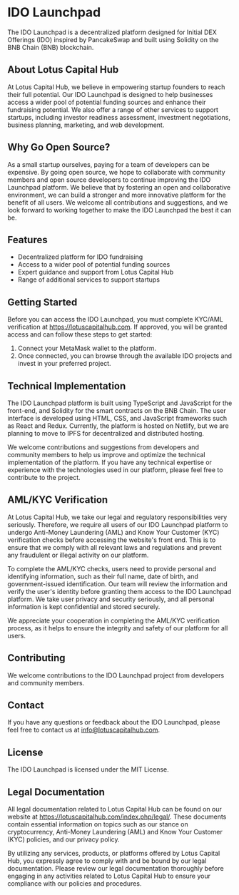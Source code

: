 # IDO Launchpad

The IDO Launchpad is a decentralized platform designed for Initial DEX Offerings (IDO) inspired by PancakeSwap and built using Solidity on the BNB Chain (BNB) blockchain.

## About Lotus Capital Hub

At Lotus Capital Hub, we believe in empowering startup founders to reach their full potential. Our IDO Launchpad is designed to help businesses access a wider pool of potential funding sources and enhance their fundraising potential. We also offer a range of other services to support startups, including investor readiness assessment, investment negotiations, business planning, marketing, and web development.

## Why Go Open Source?

As a small startup ourselves, paying for a team of developers can be expensive. By going open source, we hope to collaborate with community members and open source developers to continue improving the IDO Launchpad platform. We believe that by fostering an open and collaborative environment, we can build a stronger and more innovative platform for the benefit of all users. We welcome all contributions and suggestions, and we look forward to working together to make the IDO Launchpad the best it can be.

## Features

- Decentralized platform for IDO fundraising
- Access to a wider pool of potential funding sources
- Expert guidance and support from Lotus Capital Hub
- Range of additional services to support startups

## Getting Started

Before you can access the IDO Launchpad, you must complete KYC/AML verification at https://lotuscapitalhub.com. If approved, you will be granted access and can follow these steps to get started:

1. Connect your MetaMask wallet to the platform.
2. Once connected, you can browse through the available IDO projects and invest in your preferred project.

## Technical Implementation
The IDO Launchpad platform is built using TypeScript and JavaScript for the front-end, and Solidity for the smart contracts on the BNB Chain. The user interface is developed using HTML, CSS, and JavaScript frameworks such as React and Redux. Currently, the platform is hosted on Netlify, but we are planning to move to IPFS for decentralized and distributed hosting.

We welcome contributions and suggestions from developers and community members to help us improve and optimize the technical implementation of the platform. If you have any technical expertise or experience with the technologies used in our platform, please feel free to contribute to the project.

## AML/KYC Verification

At Lotus Capital Hub, we take our legal and regulatory responsibilities very seriously. Therefore, we require all users of our IDO Launchpad platform to undergo Anti-Money Laundering (AML) and Know Your Customer (KYC) verification checks before accessing the website's front end. This is to ensure that we comply with all relevant laws and regulations and prevent any fraudulent or illegal activity on our platform.

To complete the AML/KYC checks, users need to provide personal and identifying information, such as their full name, date of birth, and government-issued identification. Our team will review the information and verify the user's identity before granting them access to the IDO Launchpad platform. We take user privacy and security seriously, and all personal information is kept confidential and stored securely.

We appreciate your cooperation in completing the AML/KYC verification process, as it helps to ensure the integrity and safety of our platform for all users.

## Contributing

We welcome contributions to the IDO Launchpad project from developers and community members. 

## Contact

If you have any questions or feedback about the IDO Launchpad, please feel free to contact us at info@lotuscapitalhub.com.

## License

The IDO Launchpad is licensed under the MIT License.

## Legal Documentation

All legal documentation related to Lotus Capital Hub can be found on our website at https://lotuscapitalhub.com/index.php/legal/. These documents contain essential information on topics such as our stance on cryptocurrency, Anti-Money Laundering (AML) and Know Your Customer (KYC) policies, and our privacy policy.

By utilizing any services, products, or platforms offered by Lotus Capital Hub, you expressly agree to comply with and be bound by our legal documentation. Please review our legal documentation thoroughly before engaging in any activities related to Lotus Capital Hub to ensure your compliance with our policies and procedures.

